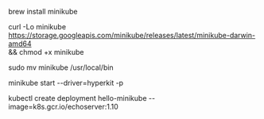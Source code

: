 brew install minikube

curl -Lo minikube https://storage.googleapis.com/minikube/releases/latest/minikube-darwin-amd64 \
  && chmod +x minikube
  
sudo mv minikube /usr/local/bin

minikube start --driver=hyperkit -p <insert-name>

kubectl create deployment hello-minikube --image=k8s.gcr.io/echoserver:1.10

